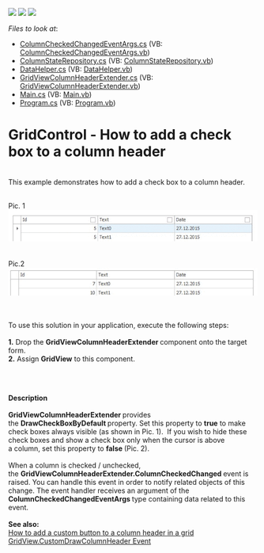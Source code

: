 <!-- default badges list -->
![](https://img.shields.io/endpoint?url=https://codecentral.devexpress.com/api/v1/VersionRange/128624491/17.2.3%2B)
[![](https://img.shields.io/badge/Open_in_DevExpress_Support_Center-FF7200?style=flat-square&logo=DevExpress&logoColor=white)](https://supportcenter.devexpress.com/ticket/details/T325446)
[![](https://img.shields.io/badge/📖_How_to_use_DevExpress_Examples-e9f6fc?style=flat-square)](https://docs.devexpress.com/GeneralInformation/403183)
<!-- default badges end -->
<!-- default file list -->
*Files to look at*:

* [ColumnCheckedChangedEventArgs.cs](./CS/ColumnCheckedChangedEventArgs.cs) (VB: [ColumnCheckedChangedEventArgs.vb](./VB/ColumnCheckedChangedEventArgs.vb))
* [ColumnStateRepository.cs](./CS/ColumnStateRepository.cs) (VB: [ColumnStateRepository.vb](./VB/ColumnStateRepository.vb))
* [DataHelper.cs](./CS/DataHelper.cs) (VB: [DataHelper.vb](./VB/DataHelper.vb))
* [GridViewColumnHeaderExtender.cs](./CS/GridViewColumnHeaderExtender.cs) (VB: [GridViewColumnHeaderExtender.vb](./VB/GridViewColumnHeaderExtender.vb))
* [Main.cs](./CS/Main.cs) (VB: [Main.vb](./VB/Main.vb))
* [Program.cs](./CS/Program.cs) (VB: [Program.vb](./VB/Program.vb))
<!-- default file list end -->
# GridControl - How to add a check box to a column header


<p><br>This example demonstrates how to add a check box to a column header.</p>
<br>Pic. 1<img src="https://raw.githubusercontent.com/DevExpress-Examples/gridcontrol-how-to-add-a-check-box-to-a-column-header-t325446/17.2.3+/media/af2b4a40-acaf-11e5-80bf-00155d62480c.png"><br><br><br>Pic.2<img src="https://raw.githubusercontent.com/DevExpress-Examples/gridcontrol-how-to-add-a-check-box-to-a-column-header-t325446/17.2.3+/media/5556cf9f-acb4-11e5-80bf-00155d62480c.png"><br><br><br>
<p>To use this solution in your application, execute the following steps:<br><br><strong>1.</strong> Drop the <strong>GridViewColumnHeaderExtender </strong>component onto the target form.<br><strong>2.</strong> Assign <strong>GridView</strong> to this component.</p>
<br><br>
<p><strong>Description<br></strong><br><strong>GridViewColumnHeaderExtender </strong>provides the <strong>DrawCheckBoxByDefault </strong>property. Set this property to <strong>true</strong> to make check boxes always visible (as shown in Pic. 1).  If you wish to hide these check boxes and show a check box only when the cursor is above a column, set this property to <strong>false </strong>(Pic. 2).<br><br>When a column is checked / unchecked, the <strong>GridViewColumnHeaderExtender.ColumnCheckedChanged </strong>event is raised. You can handle this event in order to notify related objects of this change. The event handler receives an argument of the <strong>ColumnCheckedChangedEventArgs </strong>type containing data related to this event. <br><br><strong>See also:</strong><br><a href="https://www.devexpress.com/Support/Center/p/E2793">How to add a custom button to a column header in a grid</a><br><a href="https://documentation.devexpress.com/#WindowsForms/DevExpressXtraGridViewsGridGridView_CustomDrawColumnHeadertopic">GridView.CustomDrawColumnHeader Event</a></p>

<br/>


